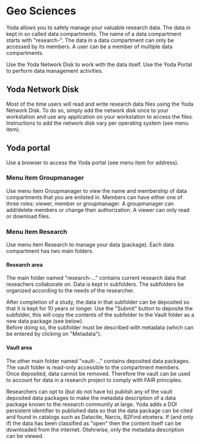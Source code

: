 # Geo Sciences

Yoda allows you to safely manage your valuable research data. 
The data in kept in so called data compartments. 
The name of a data compartment starts with "research-".
The data in a data compartment can only be accessed by its members. 
A user can be a member of multiple data compartments.

Use the Yoda Network Disk to work with the data itself. 
Use the Yoda Portal to perform data management activities.

## Yoda Network Disk
Most of the time users will read and write research data files using the Yoda Network Disk.
To do so, simply add the network disk once to your workstation and use any 
application on your workstation to access the files.
Instructions to add the network disk vary per operating system (see menu item).

## Yoda portal
Use a browser to access the Yoda portal (see menu item for address). 

### Menu item Groupmanager
Use menu item Groupmanager to view the name and membership of data compartments 
that you are enlisted in.
Members can have either one of three roles: viewer, member or groupmanager.
A groupmanager can add/delete members or change their authorization.
A viewer can only read or download files.

### Menu item Research
Use menu item Research to manage your data (package). Each data compartment has two main folders.

#### Research area
The main folder named "research-..." contains current research data that reseachers
collaborate on. Data is kept in subfolders. The subfolders be organized according 
to the needs of the researcher. 

After completion of a study, the data in that subfolder can be deposited so that it is 
kept for 10 years or longer. Use the "Submit" button to deposite the subfolder, this will
copy the contents of the subfolder to the Vault folder as a new data package (see below).  
Before doing so, the subfolder must
be described with metadata (which can be entered by clicking on "Metadata").

#### Vault area
The other main folder named "vault-..." contains deposited data packages. 
The vault folder is read-only accessible to the compartment members.
Once deposited, data cannot be removed. Therefore the vault can be used to account for data
in a research project to comply with FAIR principles.

Researchers can opt to (but do not have to) publish any of the vault deposited data packages 
to make the metadata description of a data package known to the research community at large.
Yoda adds a DOI persistent identifier to published data so that the data package can be cited
and found in catalogs such as Datacite, Narcis, B2Find etcetera. 
If (and only if) the data has been classified as "open" then the content itself can be downloaded
from the internet. Otehrwise, only the metadata description can be viewed.  




